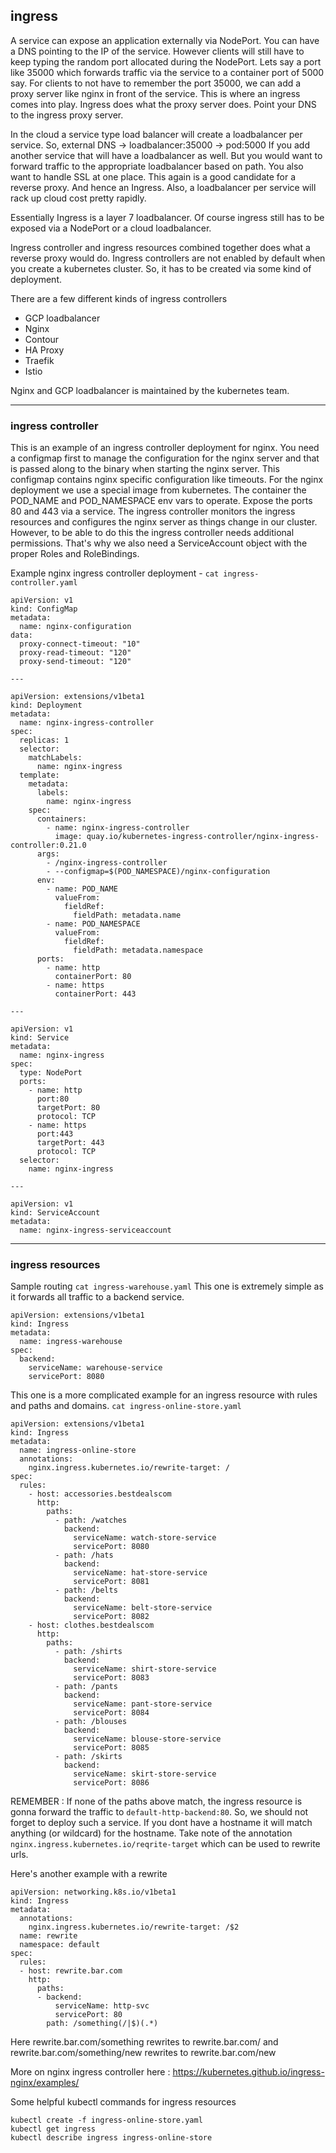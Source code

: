 ## ingress

A service can expose an application externally via NodePort. You can have a DNS pointing to the IP of the service.
However clients will still have to keep typing the random port allocated during the NodePort. Lets say a port like 35000
which forwards traffic via the service to a container port of 5000 say.
For clients to not have to remember the port 35000, we can add a proxy server like nginx in front of the service.
This is where an ingress comes into play. Ingress does what the proxy server does. Point your DNS to the ingress proxy server.

In the cloud a service type load balancer will create a loadbalancer per service.
So, external DNS -> loadbalancer:35000 -> pod:5000
If you add another service that will have a loadbalancer as well.
But you would want to forward traffic to the appropriate loadbalancer based on path.
You also want to handle SSL at one place. This again is a good candidate for a reverse proxy. And hence an Ingress.
Also, a loadbalancer per service will rack up cloud cost pretty rapidly.

Essentially Ingress is a layer 7 loadbalancer. Of course ingress still has to be exposed via a NodePort or a cloud loadbalancer.

Ingress controller and ingress resources combined together does what a reverse proxy would do.
Ingress controllers are not enabled by default when you create a kubernetes cluster. So, it has to be created via some kind of deployment.

There are a few different kinds of ingress controllers
  - GCP loadbalancer
  - Nginx
  - Contour
  - HA Proxy
  - Traefik
  - Istio

Nginx and GCP loadbalancer is maintained by the kubernetes team.




--------------------------------------------------------------------------------

### ingress controller

This is an example of an ingress controller deployment for nginx.
You need a configmap first to manage the configuration for the nginx server and that is passed along to the binary when starting the nginx server.
This configmap contains nginx specific configuration like timeouts.
For the nginx deployment we use a special image from kubernetes.
The container the POD_NAME and POD_NAMESPACE env vars to operate.
Expose the ports 80 and 443 via a service.
The ingress controller monitors the ingress resources and configures the nginx server as things change in our cluster.
However, to be able to do this the ingress controller needs additional permissions.
That's why we also need a ServiceAccount object with the proper Roles and RoleBindings.

Example nginx ingress controller deployment - `cat ingress-controller.yaml`

```
apiVersion: v1
kind: ConfigMap
metadata:
  name: nginx-configuration
data:
  proxy-connect-timeout: "10"
  proxy-read-timeout: "120"
  proxy-send-timeout: "120"

---

apiVersion: extensions/v1beta1
kind: Deployment
metadata:
  name: nginx-ingress-controller
spec:
  replicas: 1
  selector:
    matchLabels:
      name: nginx-ingress
  template:
    metadata:
      labels:
        name: nginx-ingress
    spec:
      containers:
        - name: nginx-ingress-controller
          image: quay.io/kubernetes-ingress-controller/nginx-ingress-controller:0.21.0
      args:
        - /nginx-ingress-controller
        - --configmap=$(POD_NAMESPACE)/nginx-configuration
      env:
        - name: POD_NAME
          valueFrom:
            fieldRef:
              fieldPath: metadata.name
        - name: POD_NAMESPACE
          valueFrom:
            fieldRef:
              fieldPath: metadata.namespace
      ports:
        - name: http
          containerPort: 80
        - name: https
          containerPort: 443

---

apiVersion: v1
kind: Service
metadata:
  name: nginx-ingress
spec:
  type: NodePort
  ports:
    - name: http
      port:80
      targetPort: 80
      protocol: TCP
    - name: https
      port:443
      targetPort: 443
      protocol: TCP
  selector:
    name: nginx-ingress

---

apiVersion: v1
kind: ServiceAccount
metadata:
  name: nginx-ingress-serviceaccount
```




--------------------------------------------------------------------------------

### ingress resources

Sample routing `cat ingress-warehouse.yaml`
This one is extremely simple as it forwards all traffic to a backend service.
```
apiVersion: extensions/v1beta1
kind: Ingress
metadata:
  name: ingress-warehouse
spec:
  backend:
    serviceName: warehouse-service
    servicePort: 8080
```


This one is a more complicated example for an ingress resource with rules and paths and domains.
`cat ingress-online-store.yaml`

```
apiVersion: extensions/v1beta1
kind: Ingress
metadata:
  name: ingress-online-store
  annotations:
    nginx.ingress.kubernetes.io/rewrite-target: /
spec:
  rules:
    - host: accessories.bestdealscom
      http:
        paths:
          - path: /watches
            backend:
              serviceName: watch-store-service
              servicePort: 8080
          - path: /hats
            backend:
              serviceName: hat-store-service
              servicePort: 8081
          - path: /belts
            backend:
              serviceName: belt-store-service
              servicePort: 8082
    - host: clothes.bestdealscom
      http:
        paths:
          - path: /shirts
            backend:
              serviceName: shirt-store-service
              servicePort: 8083
          - path: /pants
            backend:
              serviceName: pant-store-service
              servicePort: 8084
          - path: /blouses
            backend:
              serviceName: blouse-store-service
              servicePort: 8085
          - path: /skirts
            backend:
              serviceName: skirt-store-service
              servicePort: 8086
```
REMEMBER : If none of the paths above match, the ingress resource is gonna forward the traffic to `default-http-backend:80`.
So, we should not forget to deploy such a service.
If you dont have a hostname it will match anything (or wildcard) for the hostname.
Take note of the annotation `nginx.ingress.kubernetes.io/reqrite-target` which can be used to rewrite urls.

Here's another example with a rewrite
```
apiVersion: networking.k8s.io/v1beta1
kind: Ingress
metadata:
  annotations:
    nginx.ingress.kubernetes.io/rewrite-target: /$2
  name: rewrite
  namespace: default
spec:
  rules:
  - host: rewrite.bar.com
    http:
      paths:
      - backend:
          serviceName: http-svc
          servicePort: 80
        path: /something(/|$)(.*)
```
Here rewrite.bar.com/something rewrites to rewrite.bar.com/ and rewrite.bar.com/something/new rewrites to rewrite.bar.com/new

More on nginx ingress controller here : https://kubernetes.github.io/ingress-nginx/examples/


Some helpful kubectl commands for ingress resources
```
kubectl create -f ingress-online-store.yaml
kubectl get ingress
kubectl describe ingress ingress-online-store
```
